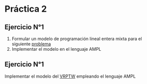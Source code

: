 # Práctica 2
## Ejercicio N°1
1. Formular un modelo de programación lineal entera mixta para el siguiente [problema](https://github.com/alexfabianb94/Practica-PLE-2020/blob/main/Practica-2/EJ1.ipynb) 
2. Implementar el modelo en el lenguaje AMPL

## Ejercicio N°1
Implementar el modelo del [VRPTW](https://pdfs.semanticscholar.org/3aaa/a16ab53cf30c378fdb7c911fe0de39ee8997.pdf) empleando el lenguaje AMPL

